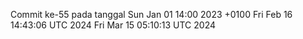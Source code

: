 Commit ke-55 pada tanggal Sun Jan 01 14:00 2023 +0100
Fri Feb 16 14:43:06 UTC 2024
Fri Mar 15 05:10:13 UTC 2024

